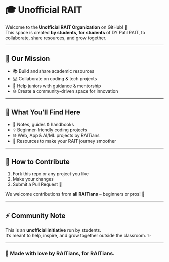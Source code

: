 # 🎓 Unofficial RAIT  

Welcome to the **Unofficial RAIT Organization** on GitHub! 🚀  
This space is created **by students, for students** of DY Patil RAIT, to collaborate, share resources, and grow together.  

---

## 🌟 Our Mission  
- 📚 Build and share academic resources  
- 💻 Collaborate on coding & tech projects  
- 🤝 Help juniors with guidance & mentorship  
- 🌐 Create a community-driven space for innovation  

---

## 📂 What You’ll Find Here  
- 📝 Notes, guides & handbooks  
- 💡 Beginner-friendly coding projects  
- 🌐 Web, App & AI/ML projects by RAITians  
- 🎯 Resources to make your RAIT journey smoother  

---

## 🚀 How to Contribute  
1. Fork this repo or any project you like  
2. Make your changes  
3. Submit a Pull Request 🙌  

We welcome contributions from **all RAITians** – beginners or pros! 💙  

---

## ⚡ Community Note  
This is an **unofficial initiative** run by students.  
It’s meant to help, inspire, and grow together outside the classroom. ✨  

---

### 💙 Made with love by RAITians, for RAITians.  
